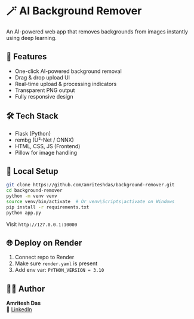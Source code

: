 # 🪄 AI Background Remover

An AI-powered web app that removes backgrounds from images instantly using deep learning.


## 🧠 Features

- One-click AI-powered background removal
- Drag & drop upload UI
- Real-time upload & processing indicators
- Transparent PNG output
- Fully responsive design

## 🛠️ Tech Stack

- Flask (Python)
- rembg (U²-Net / ONNX)
- HTML, CSS, JS (Frontend)
- Pillow for image handling

## 🔧 Local Setup

```bash
git clone https://github.com/amriteshdas/background-remover.git
cd background-remover
python -m venv venv
source venv/bin/activate  # Or venv\Scripts\activate on Windows
pip install -r requirements.txt
python app.py
```

Visit `http://127.0.0.1:10000`

## 🌐 Deploy on Render

1. Connect repo to Render
2. Make sure `render.yaml` is present
3. Add env var: `PYTHON_VERSION = 3.10`

## 🙋‍♂️ Author

**Amritesh Das**  
🔗 [LinkedIn](https://linkedin.com/in/amriteshdas)
